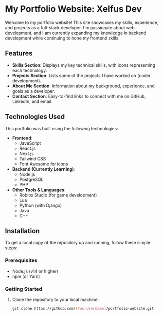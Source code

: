 # My Portfolio Website: Xelfus Dev

Welcome to my portfolio website! This site showcases my skills, experience, and projects as a full-stack developer. I'm passionate about web development, and I am currently expanding my knowledge in backend development while continuing to hone my frontend skills.

## Features

- **Skills Section**: Displays my key technical skills, with icons representing each technology.
- **Projects Section**: Lists some of the projects I have worked on (under development).
- **About Me Section**: Information about my background, experience, and goals as a developer.
- **Contact Section**: Easy-to-find links to connect with me on GitHub, LinkedIn, and email.

## Technologies Used

This portfolio was built using the following technologies:

- **Frontend**:
  - JavaScript
  - React.js
  - Next.js
  - Tailwind CSS
  - Font Awesome for icons
- **Backend (Currently Learning)**:
  - Node.js
  - PostgreSQL
  - PHP
- **Other Tools & Languages**:
  - Roblox Studio (for game development)
  - Lua
  - Python (with Django)
  - Java
  - C++

## Installation

To get a local copy of the repository up and running, follow these simple steps:

### Prerequisites

- Node.js (v14 or higher)
- npm (or Yarn)

### Getting Started

1. Clone the repository to your local machine:

   ```bash
   git clone https://github.com/[YourUsername]/portfolio-website.git
